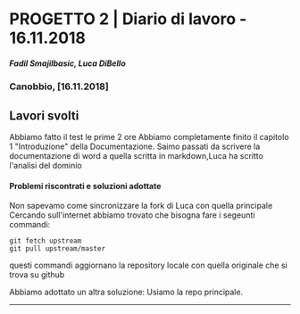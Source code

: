 # PROGETTO 2 | Diario di lavoro - 16.11.2018
##### Fadil Smajilbasic, Luca DiBello
### Canobbio, [16.11.2018]

## Lavori svolti
Abbiamo fatto il test le prime 2 ore
Abbiamo completamente finito  il capitolo 1 "Introduzione" della Documentazione. Saimo passati da scrivere la documentazione di word a quella scritta in markdown,Luca ha scritto l'analisi del dominio   


#### Problemi riscontrati e soluzioni adottate
Non sapevamo come sincronizzare la fork di Luca con quella principale
Cercando sull'internet abbiamo trovato che bisogna fare i segeunti commandi:

<code>git fetch upstream <br>git pull upstream/master</code>

questi commandi aggiornano la repository locale con quella originale che si trova su github


Abbiamo adottato un altra soluzione:
Usiamo la repo principale.

---
<!-- ####Punto della situazione rispetto alla pianificazione -->


<!-- ####Programma di massima per la prossima giornata di lavoro -->